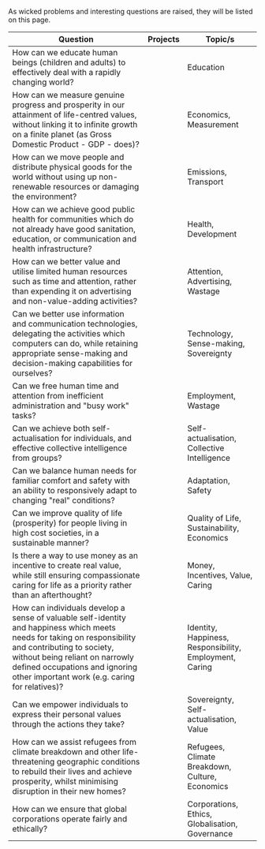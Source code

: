As wicked problems and interesting questions are raised, they will be listed on this page.

| Question | Projects | Topic/s |
|----------|----------|---------|
| How can we educate human beings (children and adults) to effectively deal with a rapidly changing world? |  | Education |
| How can we measure genuine progress and prosperity in our attainment of life-centred values, without linking it to infinite growth on a finite planet (as Gross Domestic Product - GDP - does)? | | Economics, Measurement |
| How can we move people and distribute physical goods for the world without using up non-renewable resources or damaging the environment? |  | Emissions, Transport |
| How can we achieve good public health for communities which do not already have good sanitation, education, or communication and health infrastructure? |  | Health, Development |
| How can we better value and utilise limited human resources such as time and attention, rather than expending it on advertising and non-value-adding activities? | | Attention, Advertising, Wastage |
| Can we better use information and communication technologies, delegating the activities which computers can do, while retaining appropriate sense-making and decision-making capabilities for ourselves? |  | Technology, Sense-making, Sovereignty |
| Can we free human time and attention from inefficient administration and "busy work" tasks? |  | Employment, Wastage |
| Can we achieve both self-actualisation for individuals, and effective collective intelligence from groups? |  | Self-actualisation, Collective Intelligence |
| Can we balance human needs for familiar comfort and safety with an ability to responsively adapt to changing "real" conditions? |  | Adaptation, Safety |
| Can we improve quality of life (prosperity) for people living in high cost societies, in a sustainable manner? |  | Quality of Life, Sustainability, Economics |
| Is there a way to use money as an incentive to create real value, while still ensuring compassionate caring for life as a priority rather than an afterthought? |  | Money, Incentives, Value, Caring |
| How can individuals develop a sense of valuable self-identity and happiness which meets needs for taking on responsibility and contributing to society, without being reliant on narrowly defined occupations and ignoring other important work (e.g. caring for relatives)? |  | Identity, Happiness, Responsibility, Employment, Caring |
| Can we empower individuals to express their personal values through the actions they take? |  | Sovereignty, Self-actualisation, Value |
| How can we assist refugees from climate breakdown and other life-threatening geographic conditions to rebuild their lives and achieve prosperity, whilst minimising disruption in their new homes? |  | Refugees, Climate Breakdown, Culture, Economics |
| How can we ensure that global corporations operate fairly and ethically? |  | Corporations, Ethics, Globalisation, Governance |
